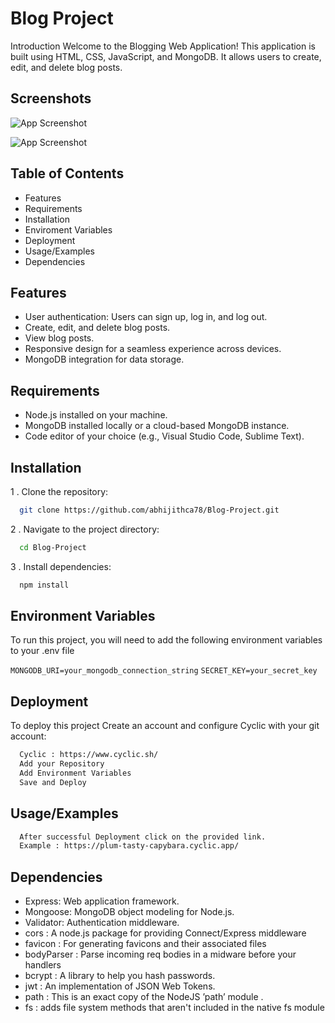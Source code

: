 
# Blog Project

Introduction Welcome to the Blogging Web Application! This application is built using HTML, CSS, JavaScript, and MongoDB. It allows users to create, edit, and delete blog posts.


## Screenshots

![App Screenshot](https://via.placeholder.com/468x300?text="https://github.com/abhijithca78/Blog-Project/assets/83497961/4e1a4172-34a4-477b-a9cf-42667e933777")


![App Screenshot](https://ibb.co/sJkf1xh)

## Table of Contents

- Features 
- Requirements
- Installation 
- Enviroment Variables
- Deployment
- Usage/Examples
- Dependencies


## Features

- User authentication: Users can sign up, log in, and log out.
- Create, edit, and delete blog posts.
- View blog posts.
- Responsive design for a seamless experience across devices.
- MongoDB integration for data storage.
## Requirements

- Node.js installed on your machine.
- MongoDB installed locally or a cloud-based MongoDB instance.
- Code editor of your choice (e.g., Visual Studio Code, Sublime Text).
## Installation

1 . Clone the repository:

```bash
  git clone https://github.com/abhijithca78/Blog-Project.git
```
2 . Navigate to the project directory:

```bash
  cd Blog-Project
```
3 . Install dependencies:

```bash
  npm install
```
    
## Environment Variables

To run this project, you will need to add the following environment variables to your .env file

 `MONGODB_URI=your_mongodb_connection_string`
 `SECRET_KEY=your_secret_key`


## Deployment

To deploy this project
Create an account and configure Cyclic with your git account:

```bash
  Cyclic : https://www.cyclic.sh/
  Add your Repository 
  Add Environment Variables
  Save and Deploy
```


## Usage/Examples

```bash
  After successful Deployment click on the provided link.
  Example : https://plum-tasty-capybara.cyclic.app/
```


## Dependencies

- Express: Web application framework. 
- Mongoose: MongoDB object modeling for Node.js. 
- Validator: Authentication middleware. 
- cors : A node.js package for providing Connect/Express middleware
- favicon : For generating favicons and their associated files
- bodyParser : Parse incoming req bodies in a midware before your handlers
- bcrypt : A library to help you hash passwords.
- jwt : An implementation of JSON Web Tokens.
- path : This is an exact copy of the NodeJS ’path’ module .
- fs : adds file system methods that aren't included in the native fs module
